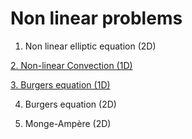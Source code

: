 # Non linear problems

1. Non linear elliptic equation (2D)

[2. Non-linear Convection (1D)](http://nbviewer.jupyter.org/github/ratnania/IGA-Python/blob/main/lessons/Chapter2/02_convection_1d.ipynb)

[3. Burgers equation (1D)](http://nbviewer.jupyter.org/github/ratnania/IGA-Python/blob/main/lessons/Chapter2/03_burgers_1d.ipynb)

4. Burgers equation (2D)

5. Monge-Ampère (2D)
